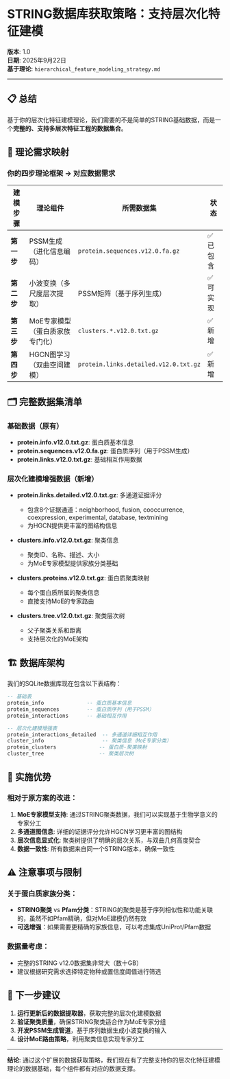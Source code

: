 # STRING数据库获取策略：支持层次化特征建模

**版本**: 1.0  
**日期**: 2025年9月22日  
**基于理论**: `hierarchical_feature_modeling_strategy.md`

---

## 📋 总结

基于你的层次化特征建模理论，我们需要的不是简单的STRING基础数据，而是一个**完整的、支持多层次特征工程的数据集合**。

## 🎯 理论需求映射

### 你的四步理论框架 → 对应数据需求

| 建模步骤 | 理论组件 | 所需数据集 | 状态 |
|---------|---------|-----------|------|
| **第一步** | PSSM生成（进化信息编码） | `protein.sequences.v12.0.fa.gz` | ✅ 已包含 |
| **第二步** | 小波变换（多尺度层次提取） | PSSM矩阵（基于序列生成） | ✅ 可实现 |
| **第三步** | MoE专家模型（蛋白质家族专门化） | `clusters.*.v12.0.txt.gz` | ✅ 新增 |
| **第四步** | HGCN图学习（双曲空间建模） | `protein.links.detailed.v12.0.txt.gz` | ✅ 新增 |

## 🗂️ 完整数据集清单

### 基础数据（原有）
- **protein.info.v12.0.txt.gz**: 蛋白质基本信息
- **protein.sequences.v12.0.fa.gz**: 蛋白质序列（用于PSSM生成）
- **protein.links.v12.0.txt.gz**: 基础相互作用数据

### 层次化建模增强数据（新增）
- **protein.links.detailed.v12.0.txt.gz**: 多通道证据评分
  - 包含8个证据通道：neighborhood, fusion, cooccurrence, coexpression, experimental, database, textmining
  - 为HGCN提供更丰富的图结构信息

- **clusters.info.v12.0.txt.gz**: 聚类信息
  - 聚类ID、名称、描述、大小
  - 为MoE专家模型提供家族分类基础

- **clusters.proteins.v12.0.txt.gz**: 蛋白质聚类映射
  - 每个蛋白质所属的聚类信息
  - 直接支持MoE的专家路由

- **clusters.tree.v12.0.txt.gz**: 聚类层次树
  - 父子聚类关系和距离
  - 支持层次化的MoE架构

## 🏗️ 数据库架构

我们的SQLite数据库现在包含以下表结构：

```sql
-- 基础表
protein_info              -- 蛋白质基本信息
protein_sequences         -- 蛋白质序列（用于PSSM）
protein_interactions      -- 基础相互作用

-- 层次化建模增强表
protein_interactions_detailed  -- 多通道详细相互作用
cluster_info                   -- 聚类信息（MoE专家分类）
protein_clusters              -- 蛋白质-聚类映射
cluster_tree                  -- 聚类层次树
```

## 🔧 实施优势

### 相对于原方案的改进：
1. **MoE专家模型支持**: 通过STRING聚类数据，我们可以实现基于生物学意义的专家分工
2. **多通道图信息**: 详细的证据评分允许HGCN学习更丰富的图结构
3. **层次信息显式化**: 聚类树提供了明确的层次关系，与双曲几何高度契合
4. **数据一致性**: 所有数据来自同一个STRING版本，确保一致性

## ⚠️ 注意事项与限制

### 关于蛋白质家族分类：
- **STRING聚类** vs **Pfam分类**：STRING的聚类是基于序列相似性和功能关联的，虽然不如Pfam精确，但对MoE建模仍然有效
- **可选增强**：如果需要更精确的家族信息，可以考虑集成UniProt/Pfam数据

### 数据量考虑：
- 完整的STRING v12.0数据集非常大（数十GB）
- 建议根据研究需求选择特定物种或置信度阈值进行筛选

## 🚀 下一步建议

1. **运行更新后的数据提取器**，获取完整的层次化建模数据
2. **验证聚类质量**，确保STRING聚类适合作为MoE专家分组
3. **开发PSSM生成管道**，基于序列数据生成小波变换的输入
4. **设计MoE路由策略**，利用聚类信息实现专家分工

---

**结论**: 通过这个扩展的数据获取策略，我们现在有了完整支持你的层次化特征建模理论的数据基础，每个组件都有对应的数据支撑。
